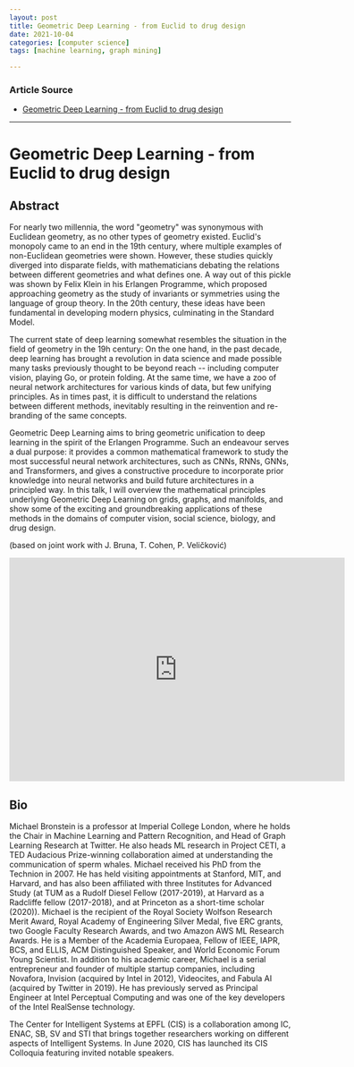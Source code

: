 ```yaml
---
layout: post
title: Geometric Deep Learning - from Euclid to drug design
date: 2021-10-04
categories: [computer science]
tags: [machine learning, graph mining]

---
```


### Article Source

* [Geometric Deep Learning - from Euclid to drug design](https://www.youtube.com/watch?v=lYsuATGY0Ao)


---


# Geometric Deep Learning - from Euclid to drug design

## Abstract

For nearly two millennia, the word "geometry" was synonymous with Euclidean geometry, as no other types of geometry existed. Euclid's monopoly came to an end in the 19th century, where multiple examples of non-Euclidean geometries were shown. However, these studies quickly diverged into disparate fields, with mathematicians debating the relations between different geometries and what defines one. A way out of this pickle was shown by Felix Klein in his Erlangen Programme, which proposed approaching geometry as the study of invariants or symmetries using the language of group theory. In the 20th century, these ideas have been fundamental in developing modern physics, culminating in the Standard Model. 

The current state of deep learning somewhat resembles the situation in the field of geometry in the 19h century: On the one hand, in the past decade, deep learning has brought a revolution in data science and made possible many tasks previously thought to be beyond reach -- including computer vision, playing Go, or protein folding. At the same time, we have a zoo of neural network architectures for various kinds of data, but few unifying principles. As in times past, it is difficult to understand the relations between different methods, inevitably resulting in the reinvention and re-branding of the same concepts.  

Geometric Deep Learning aims to bring geometric unification to deep learning in the spirit of the Erlangen Programme. Such an endeavour serves a dual purpose: it provides a common mathematical framework to study the most successful neural network architectures, such as CNNs, RNNs, GNNs, and Transformers, and gives a constructive procedure to incorporate prior knowledge into neural networks and build future architectures in a principled way. In this talk, I will overview the mathematical principles underlying Geometric Deep Learning on grids, graphs, and manifolds, and show some of the exciting and groundbreaking applications of these methods in the domains of computer vision, social science, biology, and drug design. 

(based on joint work with J. Bruna, T. Cohen, P. Veličković)

<iframe width="600" height="400" src="https://www.youtube.com/embed/lYsuATGY0Ao" title="YouTube video player" frameborder="0" allow="accelerometer; autoplay; clipboard-write; encrypted-media; gyroscope; picture-in-picture" allowfullscreen></iframe>


## Bio

Michael Bronstein is a professor at Imperial College London, where he holds the Chair in Machine Learning and Pattern Recognition, and Head of Graph Learning Research at Twitter. He also heads ML research in Project CETI, a TED Audacious Prize-winning collaboration aimed at understanding the communication of sperm whales. Michael received his PhD from the Technion in 2007. He has held visiting appointments at Stanford, MIT, and Harvard, and has also been affiliated with three Institutes for Advanced Study (at TUM as a Rudolf Diesel Fellow (2017-2019), at Harvard as a Radcliffe fellow (2017-2018), and at Princeton as a short-time scholar (2020)). Michael is the recipient of the Royal Society Wolfson Research Merit Award, Royal Academy of Engineering Silver Medal, five ERC grants, two Google Faculty Research Awards, and two Amazon AWS ML Research Awards. He is a Member of the Academia Europaea, Fellow of IEEE, IAPR, BCS, and ELLIS, ACM Distinguished Speaker, and World Economic Forum Young Scientist. In addition to his academic career, Michael is a serial entrepreneur and founder of multiple startup companies, including Novafora, Invision (acquired by Intel in 2012), Videocites, and Fabula AI (acquired by Twitter in 2019). He has previously served as Principal Engineer at Intel Perceptual Computing and was one of the key developers of the Intel RealSense technology.


The Center for Intelligent Systems at EPFL (CIS) is a collaboration among IC, ENAC, SB, SV and STI that brings together researchers working on different aspects of Intelligent Systems. In June 2020, CIS has launched its CIS Colloquia featuring invited notable speakers.